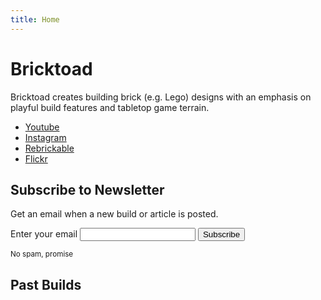 ```yaml
---
title: Home
---
```


# Bricktoad

Bricktoad creates building brick (e.g. Lego) designs with an emphasis on playful build features and tabletop game terrain.

- [Youtube](http://youtube.com/@bricktoadbuild)
- [Instagram](http://instagram.com/bricktoadbuild/)
- [Rebrickable](https://rebrickable.com/users/bricktoad/mocs/)
- [Flickr](https://www.flickr.com/people/197568669@N04/)

## Subscribe to Newsletter

Get an email when a new build or article is posted.

<form
  action="https://buttondown.email/api/emails/embed-subscribe/bricktoad"
  method="post"
  target="popupwindow"
  onsubmit="window.open('https://newsletter.bricktoad.com', 'popupwindow')"
  class="embeddable-buttondown-form"
>
  <label for="bd-email">Enter your email</label>
  <input type="email" name="email" id="bd-email" />
  <input type="submit" value="Subscribe" />
  <p><small>No spam, promise</small></p>
</form>

## Past Builds
